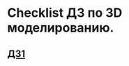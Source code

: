 # Checklist ДЗ по 3D моделированию.  
## [ДЗ1](https://github.com/eqweqr/3D_modeling/tree/master/%D0%94%D0%971)
